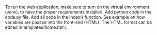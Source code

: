 To run the web application, make sure to turn on the virtual environment (venv), to have the proper requirements installed.
Add python code in the code.py file. Add all code in the index() function. See example on how variables are passed into the front-end (HTML). 
The HTML format can be edited in templates/home.html.

